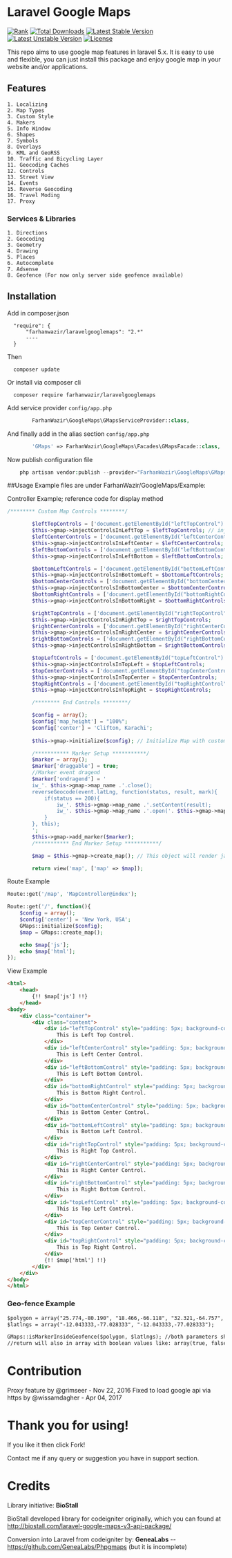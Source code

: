 # Laravel Google Maps
[![Rank](https://phppackages.org/p/farhanwazir/laravelgooglemaps/badge/rank.svg)](http://phppackages.org/p/farhanwazir/laravelgooglemaps)
[![Total Downloads](https://poser.pugx.org/farhanwazir/laravelgooglemaps/d/total.svg)](https://packagist.org/packages/farhanwazir/laravelgooglemaps)
[![Latest Stable Version](https://poser.pugx.org/farhanwazir/laravelgooglemaps/v/stable.svg)](https://packagist.org/packages/farhanwazir/laravelgooglemaps)
[![Latest Unstable Version](https://poser.pugx.org/farhanwazir/laravelgooglemaps/v/unstable.svg)](https://packagist.org/packages/farhanwazir/laravelgooglemaps)
[![License](https://poser.pugx.org/farhanwazir/laravelgooglemaps/license.svg)](https://packagist.org/packages/farhanwazir/laravelgooglemaps)

This repo aims to use google map features in laravel 5.x. It is easy to use and flexible, you can just install this package and enjoy google map in your website and/or applications.


## Features
    1. Localizing
    2. Map Types
    3. Custom Style
    4. Makers
    5. Info Window
    6. Shapes
    7. Symbols
    8. Overlays
    9. KML and GeoRSS
    10. Traffic and Bicycling Layer
    11. Geocoding Caches
    12. Controls
    13. Street View
    14. Events
    15. Reverse Geocoding
    16. Travel Moding
    17. Proxy

### Services & Libraries
    1. Directions
    2. Geocoding
    3. Geometry
    4. Drawing
    5. Places
    6. Autocomplete
    7. Adsense
    8. Geofence (For now only server side geofence available)

## Installation
Add in composer.json
```
  "require": {
      "farhanwazir/laravelgooglemaps": "2.*"
      ----
  }
```
Then
```
  composer update
```
Or install via composer cli
```
  composer require farhanwazir/laravelgooglemaps
```

Add service provider `config/app.php`
```php
        FarhanWazir\GoogleMaps\GMapsServiceProvider::class,
```

And finally add in the alias section `config/app.php`
```php
        'GMaps' => FarhanWazir\GoogleMaps\Facades\GMapsFacade::class,
```

Now publish configuration file
```php
    php artisan vendor:publish --provider="FarhanWazir\GoogleMaps\GMapsServiceProvider"
```

##Usage
Example files are under FarhanWazir/GoogleMaps/Example:

Controller Example; reference code for display method
```php
/******** Custom Map Controls ********/

        $leftTopControls = ['document.getElementById("leftTopControl")']; // values must be html or javascript element
        $this->gmap->injectControlsInLeftTop = $leftTopControls; // inject into map
        $leftCenterControls = ['document.getElementById("leftCenterControl")'];
        $this->gmap->injectControlsInLeftCenter = $leftCenterControls;
        $leftBottomControls = ['document.getElementById("leftBottomControl")'];
        $this->gmap->injectControlsInLeftBottom = $leftBottomControls;

        $bottomLeftControls = ['document.getElementById("bottomLeftControl")'];
        $this->gmap->injectControlsInBottomLeft = $bottomLeftControls;
        $bottomCenterControls = ['document.getElementById("bottomCenterControl")'];
        $this->gmap->injectControlsInBottomCenter = $bottomCenterControls;
        $bottomRightControls = ['document.getElementById("bottomRightControl")'];
        $this->gmap->injectControlsInBottomRight = $bottomRightControls;

        $rightTopControls = ['document.getElementById("rightTopControl")'];
        $this->gmap->injectControlsInRightTop = $rightTopControls;
        $rightCenterControls = ['document.getElementById("rightCenterControl")'];
        $this->gmap->injectControlsInRightCenter = $rightCenterControls;
        $rightBottomControls = ['document.getElementById("rightBottomControl")'];
        $this->gmap->injectControlsInRightBottom = $rightBottomControls;

        $topLeftControls = ['document.getElementById("topLeftControl")'];
        $this->gmap->injectControlsInTopLeft = $topLeftControls;
        $topCenterControls = ['document.getElementById("topCenterControl")'];
        $this->gmap->injectControlsInTopCenter = $topCenterControls;
        $topRightControls = ['document.getElementById("topRightControl")'];
        $this->gmap->injectControlsInTopRight = $topRightControls;

        /******** End Controls ********/

        $config = array();
        $config['map_height'] = "100%";
        $config['center'] = 'Clifton, Karachi';
        
        $this->gmap->initialize($config); // Initialize Map with custom configuration

        /*********** Marker Setup ***********/
        $marker = array();
        $marker['draggable'] = true;
        //Marker event dragend
        $marker['ondragend'] = '
        iw_'. $this->gmap->map_name .'.close();
        reverseGeocode(event.latLng, function(status, result, mark){
            if(status == 200){
                iw_'. $this->gmap->map_name .'.setContent(result);
                iw_'. $this->gmap->map_name .'.open('. $this->gmap->map_name .', mark);
            }
        }, this);
        ';
        $this->gmap->add_marker($marker);
        /*********** End Marker Setup ***********/

        $map = $this->gmap->create_map(); // This object will render javascript files and map view; you can call JS by $map['js'] and map view by $map['html']

        return view('map', ['map' => $map]);
```

Route Example
```php
Route::get('/map', 'MapController@index');

Route::get('/', function(){
    $config = array();
    $config['center'] = 'New York, USA';
    GMaps::initialize($config);
    $map = GMaps::create_map();

    echo $map['js'];
    echo $map['html'];
});
```

View Example
```html
<html>
    <head>
        {!! $map['js'] !!}
    </head>
<body>
    <div class="container">
        <div class="content">
            <div id="leftTopControl" style="padding: 5px; background-color:#fff; box-shadow: #101010; margin: 2px;">
                This is Left Top Control.
            </div>
            <div id="leftCenterControl" style="padding: 5px; background-color:#fff; box-shadow: #101010; margin: 2px;">
                This is Left Center Control.
            </div>
            <div id="leftBottomControl" style="padding: 5px; background-color:#fff; box-shadow: #101010; margin: 2px;">
                This is Left Bottom Control.
            </div>
            <div id="bottomRightControl" style="padding: 5px; background-color:#fff; box-shadow: #101010; margin: 2px;">
                This is Bottom Right Control.
            </div>
            <div id="bottomCenterControl" style="padding: 5px; background-color:#fff; box-shadow: #101010; margin: 2px;">
                This is Bottom Center Control.
            </div>
            <div id="bottomLeftControl" style="padding: 5px; background-color:#fff; box-shadow: #101010; margin: 2px;">
                This is Bottom Left Control.
            </div>
            <div id="rightTopControl" style="padding: 5px; background-color:#fff; box-shadow: #101010; margin: 2px;">
                This is Right Top Control.
            </div>
            <div id="rightCenterControl" style="padding: 5px; background-color:#fff; box-shadow: #101010; margin: 2px;">
                This is Right Center Control.
            </div>
            <div id="rightBottomControl" style="padding: 5px; background-color:#fff; box-shadow: #101010; margin: 2px;">
                This is Right Bottom Control.
            </div>
            <div id="topLeftControl" style="padding: 5px; background-color:#fff; box-shadow: #101010; margin: 2px;">
                This is Top Left Control.
            </div>
            <div id="topCenterControl" style="padding: 5px; background-color:#fff; box-shadow: #101010; margin: 2px;">
                This is Top Center Control.
            </div>
            <div id="topRightControl" style="padding: 5px; background-color:#fff; box-shadow: #101010; margin: 2px;">
                This is Top Right Control.
            </div>
            {!! $map['html'] !!}
        </div>
    </div>
</body>
</html>
```

### Geo-fence Example
```html
$polygon = array("25.774,-80.190", "18.466,-66.118", "32.321,-64.757", "25.774,-80.190"); //start and end point should be same
$latlngs = array("-12.043333,-77.028333", "-12.043333,-77.028333");

GMaps::isMarkerInsideGeofence($polygon, $latlngs); //both parameters should be in array
//return will also in array with boolean values like: array(true, false)
```

# Contribution
Proxy feature by @grimseer - Nov 22, 2016
Fixed to load google api via https by @wissamdagher - Apr 04, 2017


# Thank you for using!
If you like it then click Fork!

Contact me if any query or suggestion you have in support section.

# Credits
Library initiative: **BioStall**

BioStall developed library for codeigniter originally, which you can found at http://biostall.com/laravel-google-maps-v3-api-package/

Conversion into Laravel from codeigniter by: **GeneaLabs** -- https://github.com/GeneaLabs/Phpgmaps (but it is incomplete)

